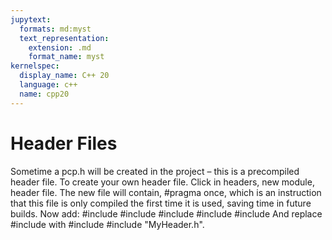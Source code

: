 ```yaml
---
jupytext:
  formats: md:myst
  text_representation:
    extension: .md
    format_name: myst
kernelspec:
  display_name: C++ 20
  language: c++
  name: cpp20
---
```


# Header Files

Sometime a pcp.h will be created in the project – this is a precompiled header file.
To create your own header file. Click in headers, new module, header file.
The new file will contain, #pragma once, which is an instruction that this file is only compiled the first time it is used, saving time in future builds.
Now add: 
#include <iostream>
#include <string>
#include <vector>
#include <algorithm>
#include <cmath>
And replace  #include <iostream> with  #include #include "MyHeader.h".


